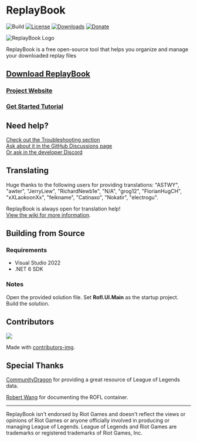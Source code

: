 # ReplayBook

![Build](https://img.shields.io/github/actions/workflow/status/fraxiinus/ReplayBook/main-branch-trigger.yml?style=flat-square)
[![License](https://img.shields.io/github/license/fraxiinus/ReplayBook?style=flat-square)](https://github.com/fraxiinus/ReplayBook/blob/master/LICENSE)
[![Downloads](https://img.shields.io/github/downloads/fraxiinus/replaybook/total?style=flat-square)](https://github.com/fraxiinus/ReplayBook/releases/latest)
[![Donate](https://shields.io/badge/ko--fi-support%20me-green?logo=ko-fi&style=flat-square)](https://ko-fi.com/fraxiinus)

![ReplayBook Logo](.github/logo/logo_rev2_200x.png "Window Overview Image")

ReplayBook is a free open-source tool that helps you organize and manage your downloaded replay files

## [Download ReplayBook](https://www.fraxiinus.dev/ReplayBook/getting-started/download)

### [Project Website](https://www.fraxiinus.dev/ReplayBook)

### [Get Started Tutorial](https://www.fraxiinus.dev/ReplayBook/getting-started/setting-up-replaybook/)

## Need help?

[Check out the Troubleshooting section](https://www.fraxiinus.dev/ReplayBook/troubleshooting/)  
[Ask about it in the GitHub Discussions page](https://github.com/fraxiinus/ReplayBook/discussions)  
[Or ask in the developer Discord](https://discord.gg/c33Rc5J)

## Translating

Huge thanks to the following users for providing translations:
"ASTWY", "awter", "JerryLiew", "RichardNewb1e", "N/A", "grog12", "FlorianHugCH", "xXLaokoonXx", "feikname", "Catinaxo", "Nokatir", "electrogu".

ReplayBook is always open for translation help!  
[View the wiki for more information](https://github.com/fraxiinus/ReplayBook/wiki/Translating).

## Building from Source

### Requirements

* Visual Studio 2022
* .NET 6 SDK

### Notes

Open the provided solution file. Set **Rofl.UI.Main** as the startup project. Build the solution.

## Contributors

<!-- Copy-paste in your Readme.md file -->

<a href = "https://github.com/fraxiinus/ReplayBook/graphs/contributors">
  <img src = "https://contrib.rocks/image?repo=fraxiinus%2Freplaybook"/>
</a>

Made with [contributors-img](https://contrib.rocks).

## Special Thanks

[CommunityDragon](https://www.communitydragon.org/) for providing a great resource of League of Legends data.

[Robert Wang](https://github.com/robertabcd) for documenting the ROFL container.

---

ReplayBook isn't endorsed by Riot Games and doesn't reflect the views or opinions of Riot Games or anyone officially involved in producing or managing League of Legends. League of Legends and Riot Games are trademarks or registered trademarks of Riot Games, Inc.
